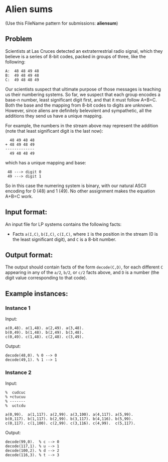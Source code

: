 # Alien sums

(Use this FileName pattern for submissions: __aliensum__) 

## Problem

Scientists at Las Cruces detected an extraterrestrial radio signal,
which they believe is a series of 8-bit codes, packed in groups of
three, like the following:

```
A:  48 48 49 48
B:  49 48 49 48
C:  49 48 48 49 
```

Our scientists suspect that ultimate purpose of those messages is
teaching us their numbering systems. So far, we suspect that each
group encodes a base-n number, least significant digit first, and that
it must follow A+B=C. Both the base and the mapping from 8-bit codes
to digits are unknown. However, since aliens are definitely belevolent
and sympathetic, all the additions they send us have a unique mapping.

For example, the numbers in the stream above may represent the
addition (note that least significant digit is the last now):
```
  48 49 48 48
+ 48 49 48 49
-------------
  49 48 48 49
```
which has a unique mapping and base:
```
 48 ---> digit 0
 49 ---> digit 1
```
So in this case the numering system is binary, with our natural ASCII
encoding for 0 (48) and 1 (49). No other assignment makes the equation
A+B=C work.

## Input format:

An input file for LP systems contains the following facts:

- Facts `a(I,C)`, `b(I,C)`, `c(I,C)`, where `I` is the position in the
  stream (0 is the least significant digit), and `C` is a 8-bit
  number.

## Output format:

The output should contain facts of the form `decode(C,D)`, for each
different `C` appearing in any of the `a/2`, `b/2`, or `c/2` facts
above, and `D` is a number (the digit value corresponding to that
code).

## Example instances:

### Instance 1

Input:
```
a(0,48). a(1,48). a(2,49). a(3,48).
b(0,49). b(1,48). b(2,49). b(3,48).
c(0,49). c(1,48). c(2,48). c(3,49).
```

Output:
```
decode(48,0). % 0 --> 0
decode(49,1). % 1 --> 1
```

### Instance 2

Input:
```
%  cudcuc
% +ctucuu
% -------
%  uctcdu

a(0,99).  a(1,117). a(2,99). a(3,100). a(4,117). a(5,99).
b(0,117). b(1,117). b(2,99). b(3,117). b(4,116). b(5,99).
c(0,117). c(1,100). c(2,99). c(3,116). c(4,99).  c(5,117).
```

Output:
```
decode(99,0).  % c --> 0
decode(117,1). % u --> 1
decode(100,2). % d --> 2
decode(116,3). % t --> 3
```

